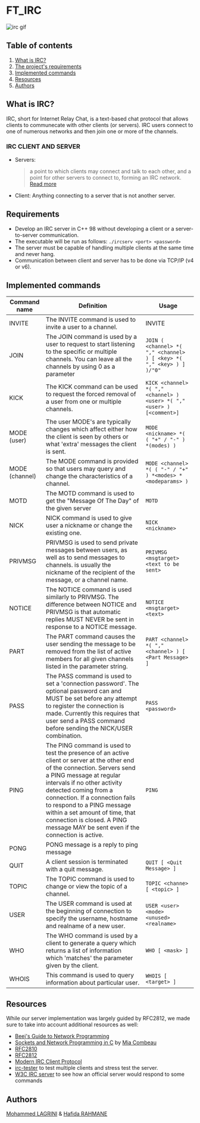 # FT_IRC
![irc gif](https://github.com/Suigetsu/ft_irc/assets/57911923/35a77d1d-e128-40fe-861b-8e72c647bcc5)

## Table of contents
1. [What is IRC?](https://github.com/Suigetsu/ft_irc?tab=readme-ov-file#what-is-irc)
2. [The project's requirements](https://github.com/Suigetsu/ft_irc?tab=readme-ov-file#requirements)
3. [Implemented commands](https://github.com/Suigetsu/ft_irc?tab=readme-ov-file#implemented-commands)
4. [Resources](https://github.com/Suigetsu/ft_irc?tab=readme-ov-file#resources)
5. [Authors](https://github.com/Suigetsu/ft_irc?tab=readme-ov-file#authors)

## What is IRC?
IRC, short for Internet Relay Chat, is a text-based chat protocol that allows clients to communecate with other clients (or servers). IRC users connect to one of numerous networks and then join one or more of the channels.
### IRC CLIENT AND SERVER
- Servers:
  > a point to which clients may connect and talk to each other, and a point for other servers to connect to, forming an IRC network. [Read more](https://modern.ircdocs.horse/#servers)
- Client: Anything connecting to a server that is not another server.
## Requirements
* Develop an IRC server in C++ 98 without developing a client or a server-to-server communication.
* The executable will be run as follows: ```./ircserv <port> <password>```
* The server must be capable of handling multiple clients at the same time and never hang.
* Communication between client and server has to be done via TCP/IP (v4 or v6).
## Implemented commands
| Command name | Definition | Usage |
| ------------- | ------------- | ------------- |
| INVITE | The INVITE command is used to invite a user to a channel. | INVITE <nickname> <channel> |
| JOIN | The JOIN command is used by a user to request to start listening to the specific or multiple channels. You can leave all the channels by using 0 as a parameter | ```JOIN ( <channel> *( "," <channel> ) [ <key> *( "," <key> ) ] )/"0"``` |
| KICK | The KICK command can be used to request the forced removal of a user from one or multiple channels. | ```KICK <channel> *( "," <channel> ) <user> *( "," <user> ) [<comment>]``` |
| MODE (user) | The user MODE's are typically changes which affect either how the client is seen by others or what 'extra' messages the client is sent. | ```MODE <nickname> *( ( "+" / "-" ) *(modes) )``` |
| MODE (channel) | The MODE command is provided so that users may query and change the characteristics of a channel. | ```MODE <channel> *( ( "-" / "+" ) *<modes> *<modeparams> )``` |
| MOTD | The MOTD command is used to get the "Message Of The Day" of the given server | ```MOTD``` |
| NICK | NICK command is used to give user a nickname or change the existing one. | ```NICK <nickname>``` |
| PRIVMSG | PRIVMSG is used to send private messages between users, as well as to send messages to channels.  <msgtarget> is usually the nickname of the recipient of the message, or a channel name. | ```PRIVMSG <msgtarget> <text to be sent>``` |
| NOTICE | The NOTICE command is used similarly to PRIVMSG. The difference between NOTICE and PRIVMSG is that automatic replies MUST NEVER be sent in response to a NOTICE message. | ```NOTICE <msgtarget> <text>``` |
| PART | The PART command causes the user sending the message to be removed from the list of active members for all given channels listed in the parameter string. | ```PART <channel> *( "," <channel> ) [ <Part Message> ]``` |
| PASS | The PASS command is used to set a 'connection password'. The optional password can and MUST be set before any attempt to register the connection is made.  Currently this requires that user send a PASS command before sending the NICK/USER combination. | ```PASS <password>``` |
| PING | The PING command is used to test the presence of an active client or server at the other end of the connection. Servers send a PING message at regular intervals if no other activity detected coming from a connection. If a connection fails to respond to a PING message within a set amount of time, that connection is closed. A PING message MAY be sent even if the connection is active. | ``` PING ``` |
| PONG | PONG message is a reply to ping message |  |
| QUIT | A client session is terminated with a quit message. | ``` QUIT [ <Quit Message> ] ``` |
| TOPIC | The TOPIC command is used to change or view the topic of a channel. | ``` TOPIC <channe> [ <topic> ] ``` |
| USER | The USER command is used at the beginning of connection to specify the username, hostname and realname of a new user. | ``` USER <user> <mode> <unused> <realname> ``` |
| WHO | The WHO command is used by a client to generate a query which returns a list of information which 'matches' the <mask> parameter given by the client. | ``` WHO [ <mask> ] ``` |
| WHOIS | This command is used to query information about particular user. | ``` WHOIS [ <target> ] ``` |
## Resources
While our server implementation was largely guided by RFC2812, we made sure to take into account additional resources as well:
* [Beej's Guide to Network Programming](https://beej.us/guide/bgnet/html/)
* [Sockets and Network Programming in C](https://www.codequoi.com/en/sockets-and-network-programming-in-c/) by [Mia Combeau](https://www.codequoi.com/en/author/mcombeau/)
* [RFC2810](https://datatracker.ietf.org/doc/html/rfc2810)
* [RFC2812](https://datatracker.ietf.org/doc/html/rfc2812)
* [Modern IRC Client Protocol](https://modern.ircdocs.horse/)
* [irc-tester](https://github.com/bennamrouche/irc-tester) to test multiple clients and stress test the server.
* [W3C IRC server](https://webirc.w3.org/) to see how an official server would respond to some commands
## Authors
[Mohammed LAGRINI](https://www.linkedin.com/in/mohammed-lagrini/) & [Hafida RAHMANE](https://www.linkedin.com/in/hafida-rahmane-ab22931ab/)
